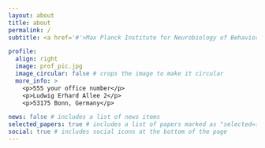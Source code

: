 ```yaml
---
layout: about
title: about
permalink: /
subtitle: <a href='#'>Max Planck Institute for Neurobiology of Behavior - caesar</a>. In Silico Brain Sciences. +49-228-9656-388.

profile:
  align: right
  image: prof_pic.jpg
  image_circular: false # crops the image to make it circular
  more_info: >
    <p>555 your office number</p>
    <p>Ludwig Erhard Allee 2</p>
    <p>53175 Bonn, Germany</p>

news: false # includes a list of news items
selected_papers: true # includes a list of papers marked as "selected={true}"
social: true # includes social icons at the bottom of the page
---
```


